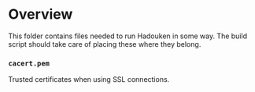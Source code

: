 # Overview

This folder contains files needed to run Hadouken in some way. The build script
should take care of placing these where they belong.

### `cacert.pem`

Trusted certificates when using SSL connections.
